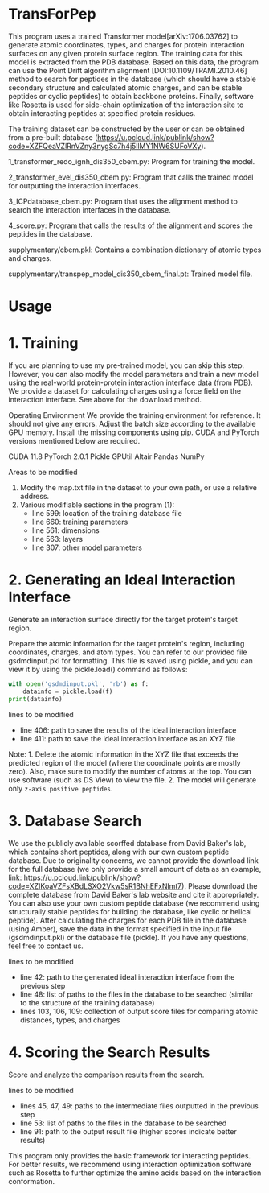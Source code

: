 # TransForPep

This program uses a trained Transformer model[arXiv:1706.03762] to generate atomic coordinates, types, and charges for protein interaction surfaces on any given protein surface region. The training data for this model is extracted from the PDB database. Based on this data, the program can use the Point Drift algorithm alignment [DOI:10.1109/TPAMI.2010.46] method to search for peptides in the database (which should have a stable secondary structure and calculated atomic charges, and can be stable peptides or cyclic peptides) to obtain backbone proteins. Finally, software like Rosetta is used for side-chain optimization of the interaction site to obtain interacting peptides at specified protein residues.

The training dataset can be constructed by the user or can be obtained from a pre-built database (https://u.pcloud.link/publink/show?code=XZFQeaVZlRnVZny3nygSc7h4j5llMY1NW6SUFoVXy).

1_transformer_redo_ignh_dis350_cbem.py: Program for training the model.

2_transformer_evel_dis350_cbem.py: Program that calls the trained model for outputting the interaction interfaces.

3_ICPdatabase_cbem.py: Program that uses the alignment method to search the interaction interfaces in the database.

4_score.py: Program that calls the results of the alignment and scores the peptides in the database.

supplymentary/cbem.pkl: Contains a combination dictionary of atomic types and charges.

supplymentary/transpep_model_dis350_cbem_final.pt: Trained model file.

# Usage

# 1. Training
If you are planning to use my pre-trained model, you can skip this step. However, you can also modify the model parameters and train a new model using the real-world protein-protein interaction interface data (from PDB). We provide a dataset for calculating charges using a force field on the interaction interface. See above for the download method.

Operating Environment
We provide the training environment for reference. It should not give any errors. Adjust the batch size according to the available GPU memory. Install the missing components using pip. CUDA and PyTorch versions mentioned below are required.

CUDA 11.8
PyTorch 2.0.1
Pickle
GPUtil
Altair
Pandas
NumPy

Areas to be modified
1) Modify the map.txt file in the dataset to your own path, or use a relative address.
2) Various modifiable sections in the program (1):
   - line 599: location of the training database file
   - line 660: training parameters
   - line 561: dimensions
   - line 563: layers
   - line 307: other model parameters

# 2. Generating an Ideal Interaction Interface
Generate an interaction surface directly for the target protein's target region.

Prepare the atomic information for the target protein's region, including coordinates, charges, and atom types. You can refer to our provided file gsdmdinput.pkl for formatting. This file is saved using pickle, and you can view it by using the pickle.load() command as follows:

```python
with open('gsdmdinput.pkl', 'rb') as f:
    datainfo = pickle.load(f)
print(datainfo)
```

lines to be modified
- line 406: path to save the results of the ideal interaction interface
- line 411: path to save the ideal interaction interface as an XYZ file

Note: 1. Delete the atomic information in the XYZ file that exceeds the predicted region of the model (where the coordinate points are mostly zero). Also, make sure to modify the number of atoms at the top. You can use software (such as DS View) to view the file.
2. The model will generate only `z-axis positive peptides`. 

# 3. Database Search
We use the publicly available scorffed database from David Baker's lab, which contains short peptides, along with our own custom peptide database. Due to originality concerns, we cannot provide the download link for the full database (we only provide a small amount of data as an example, link: https://u.pcloud.link/publink/show?code=XZIKoaVZFsXBdLSXO2Vkw5sR1BNhEFxNlmt7). Please download the complete database from David Baker's lab website and cite it appropriately. You can also use your own custom peptide database (we recommend using structurally stable peptides for building the database, like cyclic or helical peptide). After calculating the charges for each PDB file in the database (using Amber), save the data in the format specified in the input file (gsdmdinput.pkl) or the database file (pickle). If you have any questions, feel free to contact us.

lines to be modified
- line 42: path to the generated ideal interaction interface from the previous step
- line 48: list of paths to the files in the database to be searched (similar to the structure of the training database)
- lines 103, 106, 109: collection of output score files for comparing atomic distances, types, and charges

# 4. Scoring the Search Results
Score and analyze the comparison results from the search.

lines to be modified
- lines 45, 47, 49: paths to the intermediate files outputted in the previous step
- line 53: list of paths to the files in the database to be searched
- line 91: path to the output result file (higher scores indicate better results)

This program only provides the basic framework for interacting peptides. For better results, we recommend using interaction optimization software such as Rosetta to further optimize the amino acids based on the interaction conformation.


